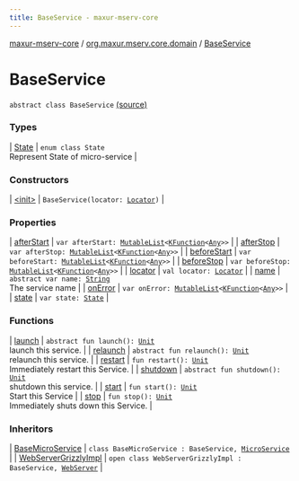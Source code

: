 ```yaml
---
title: BaseService - maxur-mserv-core
---
```


[maxur-mserv-core](../../index.html) / [org.maxur.mserv.core.domain](../index.html) / [BaseService](.)

# BaseService

`abstract class BaseService` [(source)](https://github.com/myunusov/maxur-mserv/tree/master/maxur-mserv-core/src/main/kotlin/org/maxur/mserv/core/domain/BaseService.kt#L11)

### Types

| [State](-state/index.html) | `enum class State`<br>Represent State of micro-service |

### Constructors

| [&lt;init&gt;](-init-.html) | `BaseService(locator: `[`Locator`](../../org.maxur.mserv.core/-locator/index.html)`)` |

### Properties

| [afterStart](after-start.html) | `var afterStart: `[`MutableList`](https://kotlinlang.org/api/latest/jvm/stdlib/kotlin.collections/-mutable-list/index.html)`<`[`KFunction`](https://kotlinlang.org/api/latest/jvm/stdlib/kotlin.reflect/-k-function/index.html)`<`[`Any`](https://kotlinlang.org/api/latest/jvm/stdlib/kotlin/-any/index.html)`>>` |
| [afterStop](after-stop.html) | `var afterStop: `[`MutableList`](https://kotlinlang.org/api/latest/jvm/stdlib/kotlin.collections/-mutable-list/index.html)`<`[`KFunction`](https://kotlinlang.org/api/latest/jvm/stdlib/kotlin.reflect/-k-function/index.html)`<`[`Any`](https://kotlinlang.org/api/latest/jvm/stdlib/kotlin/-any/index.html)`>>` |
| [beforeStart](before-start.html) | `var beforeStart: `[`MutableList`](https://kotlinlang.org/api/latest/jvm/stdlib/kotlin.collections/-mutable-list/index.html)`<`[`KFunction`](https://kotlinlang.org/api/latest/jvm/stdlib/kotlin.reflect/-k-function/index.html)`<`[`Any`](https://kotlinlang.org/api/latest/jvm/stdlib/kotlin/-any/index.html)`>>` |
| [beforeStop](before-stop.html) | `var beforeStop: `[`MutableList`](https://kotlinlang.org/api/latest/jvm/stdlib/kotlin.collections/-mutable-list/index.html)`<`[`KFunction`](https://kotlinlang.org/api/latest/jvm/stdlib/kotlin.reflect/-k-function/index.html)`<`[`Any`](https://kotlinlang.org/api/latest/jvm/stdlib/kotlin/-any/index.html)`>>` |
| [locator](locator.html) | `val locator: `[`Locator`](../../org.maxur.mserv.core/-locator/index.html) |
| [name](name.html) | `abstract var name: `[`String`](https://kotlinlang.org/api/latest/jvm/stdlib/kotlin/-string/index.html)<br>The service name |
| [onError](on-error.html) | `var onError: `[`MutableList`](https://kotlinlang.org/api/latest/jvm/stdlib/kotlin.collections/-mutable-list/index.html)`<`[`KFunction`](https://kotlinlang.org/api/latest/jvm/stdlib/kotlin.reflect/-k-function/index.html)`<`[`Any`](https://kotlinlang.org/api/latest/jvm/stdlib/kotlin/-any/index.html)`>>` |
| [state](state.html) | `var state: `[`State`](-state/index.html) |

### Functions

| [launch](launch.html) | `abstract fun launch(): `[`Unit`](https://kotlinlang.org/api/latest/jvm/stdlib/kotlin/-unit/index.html)<br>launch this service. |
| [relaunch](relaunch.html) | `abstract fun relaunch(): `[`Unit`](https://kotlinlang.org/api/latest/jvm/stdlib/kotlin/-unit/index.html)<br>relaunch this service. |
| [restart](restart.html) | `fun restart(): `[`Unit`](https://kotlinlang.org/api/latest/jvm/stdlib/kotlin/-unit/index.html)<br>Immediately restart this Service. |
| [shutdown](shutdown.html) | `abstract fun shutdown(): `[`Unit`](https://kotlinlang.org/api/latest/jvm/stdlib/kotlin/-unit/index.html)<br>shutdown this service. |
| [start](start.html) | `fun start(): `[`Unit`](https://kotlinlang.org/api/latest/jvm/stdlib/kotlin/-unit/index.html)<br>Start this Service |
| [stop](stop.html) | `fun stop(): `[`Unit`](https://kotlinlang.org/api/latest/jvm/stdlib/kotlin/-unit/index.html)<br>Immediately shuts down this Service. |

### Inheritors

| [BaseMicroService](../../org.maxur.mserv.core/-base-micro-service/index.html) | `class BaseMicroService : BaseService, `[`MicroService`](../../org.maxur.mserv.core/-micro-service/index.html) |
| [WebServerGrizzlyImpl](../../org.maxur.mserv.core.embedded.grizzly/-web-server-grizzly-impl/index.html) | `open class WebServerGrizzlyImpl : BaseService, `[`WebServer`](../../org.maxur.mserv.core.embedded/-web-server/index.html) |

